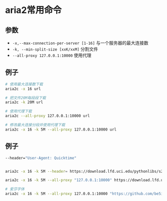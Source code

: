 # aria2常用命令

## 参数

+ `-x,--max-connection-per-server [1-16]` 与一个服务器的最大连接数
+ `-k, --min-split-size [xxK/xxM]` 分割文件
+ `--all-proxy 127.0.0.1:10000` 使用代理


## 例子
```bash
# 使用最大连接数下载
aria2c -x 16 url

# 把文件20M每段段下载
aria2c -k 20M url

# 使用代理下载
aria2c --all-proxy 127.0.0.1:10000 url

# 修改最大连接分段并使用代理下载
aria2c -x 16 -k 5M --all-proxy 127.0.0.1:10000 url
```

## 例子
```bash
--header="User-Agent: Quicktime"


aria2c -x 16 -k 5M --header= https://download.lfd.uci.edu/pythonlibs/s2jqpv5t/PyQt4-4.11.4-cp37-cp37m-win_amd64.whl

aria2c -x 16 -k 5M --all-proxy "127.0.0.1:10000" https://download.lfd.uci.edu/pythonlibs/s2jqpv5t/PyQt4-4.11.4-cp37-cp37m-win_amd64.whl

# 爱莎字体
aria2c -x 16 -k 5M --all-proxy 127.0.0.1:10000 "https://github.com/be5invis/Sarasa-Gothic/releases/download/v0.11.0/sarasa-gothic-ttc-0.11.0.7z"

```
